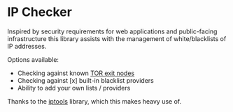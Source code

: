 # IP Checker
Inspired by security requirements for web applications and public-facing infrastructure this library assists with the 
management of white/blacklists of IP addresses.

Options available:

* Checking against known [TOR exit nodes](https://check.torproject.org/cgi-bin/TorBulkExitList.py)
* Checking against [x] built-in blacklist providers
* Ability to add your own lists / providers

Thanks to the [iptools](http://python-iptools.readthedocs.io/en/latest/) library, which this makes heavy use of.
